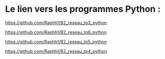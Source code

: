 # Le lien vers les programmes Python :

https://github.com/Raphh1/B2_reseau_tp3_python

https://github.com/Raphh1/B2_reseau_tp6_python

https://github.com/Raphh1/B2_reseau_tp5_python

https://github.com/Raphh1/B2_reseau_tp4_python

